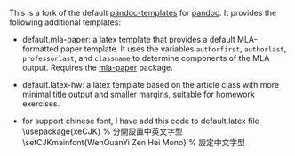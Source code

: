 This is a fork of the default
[pandoc-templates](http://github.com/jgm/pandoc-templates) for
[pandoc](http://github.com/jgm/pandoc).  It provides the following additional
templates:

-  default.mla-paper:  a latex template that provides a default MLA-formatted
   paper template.  It uses the variables `authorfirst`, `authorlast`,
   `professorlast`, and `classname` to determine components of the MLA output.
   Requires the
   [mla-paper](http://www.ctan.org/tex-archive/macros/latex/contrib/mla-paper)
   package.

-  default.latex-hw: a latex template based on the article class with more
   minimal title output and smaller margins, suitable for homework exercises.

-  for support chinese font, I have add this code to default.latex file
	\usepackage{xeCJK} % 分開設置中英文字型
	\setCJKmainfont{WenQuanYi Zen Hei Mono} % 設定中文字型
   
